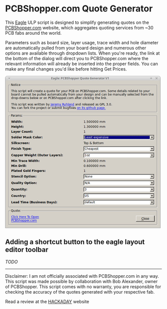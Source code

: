 PCBShopper.com Quote Generator
==============================

This [Eagle](https://cadsoft.io/) ULP script is designed to simplify generating quotes on the [PCBShopper.com](http://pcbshopper.com) website, which aggregates quoting services from ~30 PCB fabs around the world.

Parameters such as board size, layer usage, trace width and hole diameter are automatically pulled from your board design and numerous other options are available through dropdown lists. When you're ready, the link at the bottom of the dialog will direct you to PCBShopper.com where the relevant information will already be inserted into the proper fields. You can make any final changes you'd like before hitting Get Prices.

![Screenshot](https://raw.githubusercontent.com/JeremyRuhland/pcbshopper/master/pcbshopper.jpg)

Adding a shortcut button to the eagle layout editor toolbar
-----------------------------------------------------------
*TODO*

---

Disclaimer: I am not officially associated with PCBShopper.com in any way. This script was made possible by collaboration with Bob Alexander, owner of PCBShopper. This script comes with no warranty, you are responsible for checking the accuracy of the quotes generated with your respective fab.

Read a review at the [HACKADAY](http://hackaday.com/2016/09/11/this-eagle-script-gets-quotes-for-your-boards) website
